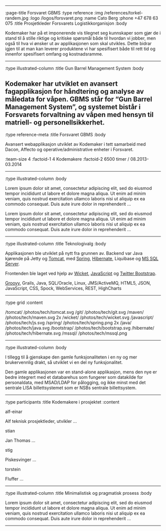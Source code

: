 --------------------------------------------------------------------------------
:page-title Forsvaret GBMS
:type reference
:img /references/torkel-randem.jpg
:logo /logos/forsvaret.png
:name Cato Berg
:phone +47 678 63 075
:title Prosjetkleder Forsvarets Logistikkorganisjon
:body

Kodemaker har på et imponerende vis tilegnet seg kunnskaper som gjør de i stand til å stille riktige og kritiske spørsmål både til hvordan vi jobber, men også til hva vi ønsker ut av applikasjonen som skal utvikles.
Dette bidrar igjen til at man kan leverer produktene vi har spesifisert både til rett tid og innenfor spesifisert omfang og kostnadsramme. 

--------------------------------------------------------------------------------
:type illustrated-column
:title Gun Barrel Management System
:body

Kodemaker har utviklet en avansert fagapplikasjon for håndtering og analyse av 
måledata for våpen. GBMS står for “Gun Barrel Management System”, og systemet 
bistår i Forsvarets forvaltning av våpen med hensyn til matriell- og
personellsikkerhet.
--------------------------------------------------------------------------------
:type reference-meta
:title Forsvaret GBMS
:body

Avansert webapplikasjon utviklet av Kodemaker i tett samarbeid med Dacon, Affecto og operative/administrative enheter i Forsvaret. 

:team-size 4
:factoid-1 4 Kodemakere
:factoid-2 6500 timer / 08.2013-03.2014

--------------------------------------------------------------------------------
:type illustrated-column
:body


Lorem ipsum dolor sit amet, consectetur adipiscing elit, sed do eiusmod tempor 
incididunt ut labore et dolore magna aliqua. Ut enim ad minim veniam, quis nostrud 
exercitation ullamco laboris nisi ut aliquip ex ea commodo consequat. Duis aute 
irure dolor in reprehenderit ...

Lorem ipsum dolor sit amet, consectetur adipiscing elit, sed do eiusmod tempor 
incididunt ut labore et dolore magna aliqua. Ut enim ad minim veniam, quis nostrud 
exercitation ullamco laboris nisi ut aliquip ex ea commodo consequat. Duis aute 
irure dolor in reprehenderit ...

--------------------------------------------------------------------------------
:type illustrated-column
:title Teknologivalg
:body

Applikasjonen ble utviklet på nytt fra grunnen av. Backend var Java kjørende på
Jetty og [Tomcat](/tomcat/), med [Spring](/spring/), [Hibernate](/hibernate/),
Liquibase og [MS SQL Server](/mssql/). 

Frontenden ble laget ved hjelp av
[Wicket](/wicket/), [JavaScript](/javascript/) og [Twitter Bootstrap](/bootstrap/).

[Groovy](/groovy/), Grails, Java, SQL/Oracle, Linux, JMS/ActiveMQ, HTML5, JSON, JavaScript, CSS, Spock, WebServices, REST, HighCharts

--------------------------------------------------------------------------------
:type grid
:content

/tomcat/                           /photos/tech/tomcat.svg
/git/                              /photos/tech/git.svg
/maven/                            /photos/tech/maven.svg 2x
/wicket/                           /photos/tech/wicket.svg
/javascript/                       /photos/tech/js.svg
/spring/                           /photos/tech/spring.png 2x
/java/                             /photos/tech/java.svg
/bootstrap/                        /photos/tech/bootstrap.svg
/hibernate/                        /photos/tech/hibernate.svg
/mssql/                            /photos/tech/mssql.png

--------------------------------------------------------------------------------
:type illustrated-column
:body

I tillegg til å gjenskape den gamle funksjonaliteten i en ny og mer
brukervennlig drakt, så utviklet vi en del ny funksjonalitet.

Den gamle applikasjonen var en stand-alone applikasjon, mens den nye er bedre
integrert med et databarehus som fungerer som datakilde for personaldata, med
MSAD/LDAP for pålogging, og ikke minst med det sentrale LISA billettsystemet
som er NSBs sentrale billettsystem.

--------------------------------------------------------------------------------
:type participants
:title Kodemakere i prosjektet
:content

alf-einar

Alf teknisk prosjektleder, utvikler ...

stian

Jan Thomas ...

stig

Piskesvinger ...

torstein

Fluffer ...



--------------------------------------------------------------------------------
:type illustrated-column
:title Minimalistisk og pragmatisk prosess
:body

Lorem ipsum dolor sit amet, consectetur adipiscing elit, sed do eiusmod tempor 
incididunt ut labore et dolore magna aliqua. Ut enim ad minim veniam, quis nostrud 
exercitation ullamco laboris nisi ut aliquip ex ea commodo consequat. Duis aute 
irure dolor in reprehenderit ...

--------------------------------------------------------------------------------
